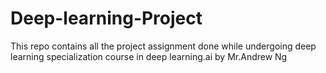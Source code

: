 # Deep-learning-Project
This repo contains all the project assignment done while undergoing deep learning specialization course in deep learning.ai by Mr.Andrew Ng
